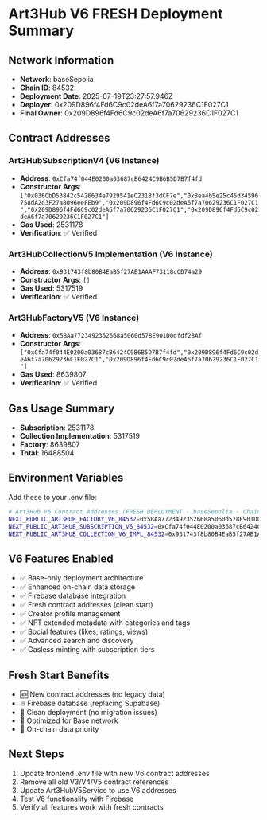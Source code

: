 
# Art3Hub V6 FRESH Deployment Summary

## Network Information
- **Network**: baseSepolia
- **Chain ID**: 84532
- **Deployment Date**: 2025-07-19T23:27:57.946Z
- **Deployer**: 0x209D896f4Fd6C9c02deA6f7a70629236C1F027C1
- **Final Owner**: 0x209D896f4Fd6C9c02deA6f7a70629236C1F027C1

## Contract Addresses

### Art3HubSubscriptionV4 (V6 Instance)
- **Address**: `0xCfa74f044E0200a03687cB6424C9B6B5D7B7f4fd`
- **Constructor Args**: `["0x036CbD53842c5426634e7929541eC2318f3dCF7e","0x8ea4b5e25c45d34596758dA2d3F27a8096eeFEb9","0x209D896f4Fd6C9c02deA6f7a70629236C1F027C1","0x209D896f4Fd6C9c02deA6f7a70629236C1F027C1","0x209D896f4Fd6C9c02deA6f7a70629236C1F027C1"]`
- **Gas Used**: 2531178
- **Verification**: ✅ Verified

### Art3HubCollectionV5 Implementation (V6 Instance)
- **Address**: `0x931743f8b80B4EaB5f27AB1AAAF73118cCD74a29`
- **Constructor Args**: `[]`
- **Gas Used**: 5317519
- **Verification**: ✅ Verified

### Art3HubFactoryV5 (V6 Instance)
- **Address**: `0x5BAa7723492352668a5060d578E901D0dfdf28Af`
- **Constructor Args**: `["0xCfa74f044E0200a03687cB6424C9B6B5D7B7f4fd","0x209D896f4Fd6C9c02deA6f7a70629236C1F027C1","0x209D896f4Fd6C9c02deA6f7a70629236C1F027C1"]`
- **Gas Used**: 8639807
- **Verification**: ✅ Verified

## Gas Usage Summary
- **Subscription**: 2531178
- **Collection Implementation**: 5317519
- **Factory**: 8639807
- **Total**: 16488504

## Environment Variables

Add these to your .env file:

```bash
# Art3Hub V6 Contract Addresses (FRESH DEPLOYMENT - baseSepolia - Chain ID: 84532)
NEXT_PUBLIC_ART3HUB_FACTORY_V6_84532=0x5BAa7723492352668a5060d578E901D0dfdf28Af
NEXT_PUBLIC_ART3HUB_SUBSCRIPTION_V6_84532=0xCfa74f044E0200a03687cB6424C9B6B5D7B7f4fd
NEXT_PUBLIC_ART3HUB_COLLECTION_V6_IMPL_84532=0x931743f8b80B4EaB5f27AB1AAAF73118cCD74a29
```

## V6 Features Enabled
- ✅ Base-only deployment architecture
- ✅ Enhanced on-chain data storage
- ✅ Firebase database integration
- ✅ Fresh contract addresses (clean start)
- ✅ Creator profile management
- ✅ NFT extended metadata with categories and tags
- ✅ Social features (likes, ratings, views)
- ✅ Advanced search and discovery
- ✅ Gasless minting with subscription tiers

## Fresh Start Benefits
- 🆕 New contract addresses (no legacy data)
- 🔥 Firebase database (replacing Supabase)
- 🧹 Clean deployment (no migration issues)
- 🚀 Optimized for Base network
- 💾 On-chain data priority

## Next Steps
1. Update frontend .env file with new V6 contract addresses
2. Remove all old V3/V4/V5 contract references
3. Update Art3HubV5Service to use V6 addresses
4. Test V6 functionality with Firebase
5. Verify all features work with fresh contracts
